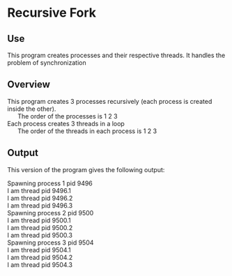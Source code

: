 # Recursive Fork

## Use

This program creates processes and their respective threads.
It handles the problem of synchronization

## Overview

This program creates 3 processes recursively (each process is created inside the other).  
&nbsp;&nbsp;&nbsp;&nbsp;&nbsp;&nbsp;The order of the processes is 1 2 3  
Each process creates 3 threads in a loop  
&nbsp;&nbsp;&nbsp;&nbsp;&nbsp;&nbsp;The order of the threads in each process is 1 2 3

## Output

This version of the program gives the following output:

Spawning process 1 pid 9496  
I am thread pid 9496.1  
I am thread pid 9496.2  
I am thread pid 9496.3  
Spawning process 2 pid 9500  
I am thread pid 9500.1  
I am thread pid 9500.2  
I am thread pid 9500.3  
Spawning process 3 pid 9504  
I am thread pid 9504.1  
I am thread pid 9504.2  
I am thread pid 9504.3  


